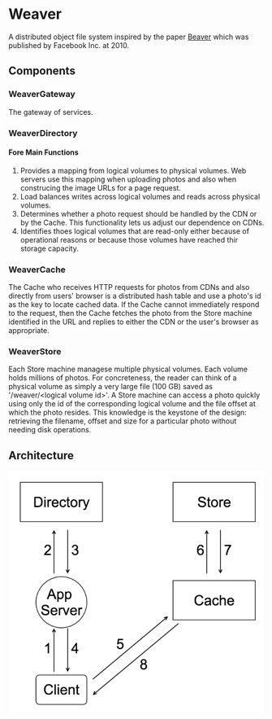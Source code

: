 # Weaver

A distributed object file system inspired by the paper [Beaver](https://www.usenix.org/legacy/event/osdi10/tech/full_papers/Beaver.pdf) which was published by Facebook Inc. at 2010.

## Components

### WeaverGateway

The gateway of services.

### WeaverDirectory

#### Fore Main Functions

1. Provides a mapping from logical volumes to physical volumes. Web servers use this mapping when uploading photos and also when construcing the image URLs for a page request.
2. Load balances writes across logical volumes and reads across physical volumes.
3. Determines whether a photo request should be handled by the CDN or by the Cache. This functionality lets us adjust our dependence on CDNs.
4. Identifies thoes logical volumes that are read-only either because of operational reasons or because those volumes have reached thir storage capacity.

### WeaverCache

The Cache who receives HTTP requests for photos from CDNs and also directly from users' browser is a distributed hash table and use a photo's id as the key to locate cached data. If the Cache cannot immediately respond to the request, then the Cache fetches the photo from the Store machine identified in the URL and replies to either the CDN or the user's browser as appropriate.

### WeaverStore

Each Store machine managese multiple physical volumes. Each volume holds millions of photos. For concreteness, the reader can think of a physical volume as simply a very large file (100 GB) saved as '/weaver/\<logical volume id\>'. A Store machine can access a photo quickly using only the id of the corresponding logical volume and the file offset at which the photo resides. This knowledge is the keystone of the design: retrieving the filename, offset and size for a particular photo without needing disk operations.

## Architecture

![architecture](docs/images/architecture.png)

